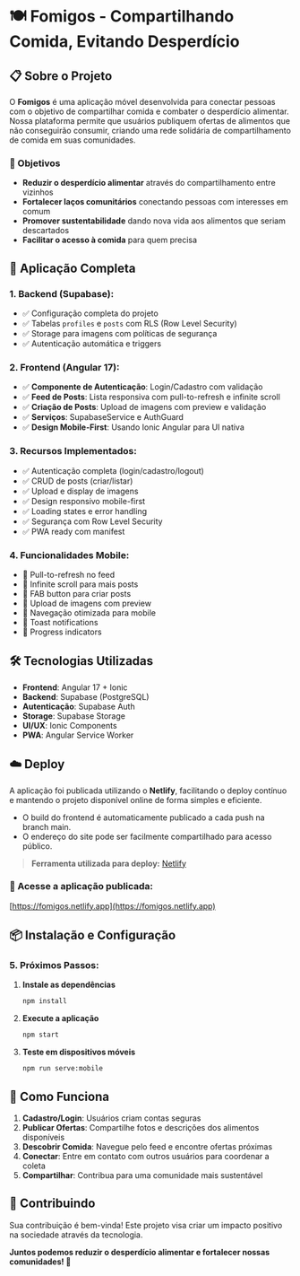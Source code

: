 # 🍽️ Fomigos - Compartilhando Comida, Evitando Desperdício

## 📋 Sobre o Projeto

O **Fomigos** é uma aplicação móvel desenvolvida para conectar pessoas com o objetivo de compartilhar comida e combater o desperdício alimentar. Nossa plataforma permite que usuários publiquem ofertas de alimentos que não conseguirão consumir, criando uma rede solidária de compartilhamento de comida em suas comunidades.

### 🎯 Objetivos
- **Reduzir o desperdício alimentar** através do compartilhamento entre vizinhos
- **Fortalecer laços comunitários** conectando pessoas com interesses em comum
- **Promover sustentabilidade** dando nova vida aos alimentos que seriam descartados
- **Facilitar o acesso à comida** para quem precisa

## 🚀 Aplicação Completa

### **1. Backend (Supabase):**
- ✅ Configuração completa do projeto
- ✅ Tabelas `profiles` e `posts` com RLS (Row Level Security)
- ✅ Storage para imagens com políticas de segurança
- ✅ Autenticação automática e triggers

### **2. Frontend (Angular 17):**
- ✅ **Componente de Autenticação**: Login/Cadastro com validação
- ✅ **Feed de Posts**: Lista responsiva com pull-to-refresh e infinite scroll
- ✅ **Criação de Posts**: Upload de imagens com preview e validação
- ✅ **Serviços**: SupabaseService e AuthGuard
- ✅ **Design Mobile-First**: Usando Ionic Angular para UI nativa

### **3. Recursos Implementados:**
- ✅ Autenticação completa (login/cadastro/logout)
- ✅ CRUD de posts (criar/listar)
- ✅ Upload e display de imagens
- ✅ Design responsivo mobile-first
- ✅ Loading states e error handling
- ✅ Segurança com Row Level Security
- ✅ PWA ready com manifest

### **4. Funcionalidades Mobile:**
- 📱 Pull-to-refresh no feed
- 📱 Infinite scroll para mais posts
- 📱 FAB button para criar posts
- 📱 Upload de imagens com preview
- 📱 Navegação otimizada para mobile
- 📱 Toast notifications
- 📱 Progress indicators

## 🛠️ Tecnologias Utilizadas

- **Frontend**: Angular 17 + Ionic
- **Backend**: Supabase (PostgreSQL)
- **Autenticação**: Supabase Auth
- **Storage**: Supabase Storage
- **UI/UX**: Ionic Components
- **PWA**: Angular Service Worker

## ☁️ Deploy

A aplicação foi publicada utilizando o **Netlify**, facilitando o deploy contínuo e mantendo o projeto disponível online de forma simples e eficiente.

- O build do frontend é automaticamente publicado a cada push na branch main.
- O endereço do site pode ser facilmente compartilhado para acesso público.

> **Ferramenta utilizada para deploy:** [Netlify](https://www.netlify.com/)

### 🔗 Acesse a aplicação publicada:  
[https://fomigos.netlify.app](https://fomigos.netlify.app)

## 📦 Instalação e Configuração

### **5. Próximos Passos:**

1. **Instale as dependências**
   ```bash
   npm install
   ```

2. **Execute a aplicação**
   ```bash
   npm start
   ```

3. **Teste em dispositivos móveis**
   ```bash
   npm run serve:mobile
   ```

## 🌟 Como Funciona

1. **Cadastro/Login**: Usuários criam contas seguras
2. **Publicar Ofertas**: Compartilhe fotos e descrições dos alimentos disponíveis
3. **Descobrir Comida**: Navegue pelo feed e encontre ofertas próximas
4. **Conectar**: Entre em contato com outros usuários para coordenar a coleta
5. **Compartilhar**: Contribua para uma comunidade mais sustentável

## 🤝 Contribuindo

Sua contribuição é bem-vinda! Este projeto visa criar um impacto positivo na sociedade através da tecnologia.


**Juntos podemos reduzir o desperdício alimentar e fortalecer nossas comunidades! 🌱**